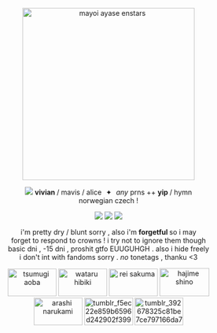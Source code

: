 <p align="center"> <img src="https://64.media.tumblr.com/57ffc7c0f13cfdf0455084e6db6f3119/b18bc966dd93b765-3a/s500x750/dce495acaa8583a312f75b755ec139f7271c2c44.gifv" width="350" height="350" alt="mayoi ayase enstars" /> </p>
<p align="center">
<img src="https://64.media.tumblr.com/da458381ac93e135fedf604500cf9ba9/c80e85c672fd2385-bf/s75x75_c1/35dd9fdd6f5a664437392c95f8dc4c110af76461.gifv" />
<b> vivian </b> / mavis / alice <img src="https://file.garden/aD-uXN3dUA2X1CGJ/IMG_5336.png" width="1" height="1" /> ✦ <img src="https://file.garden/aD-uXN3dUA2X1CGJ/IMG_5336.png" width="1" height="1" /> <i> any </i> prns ++ <b> yip </b> / hymn <br>
norwegian czech ! <br>
</p>
</div>

<p align="center">
<img src="https://64.media.tumblr.com/991046790572664100aec982ed29a930/b1701af0a1435f1a-1b/s250x400/4238955480e876ca5e3f37c43493e3e4e339bae9.gifv" /> <img src="https://64.media.tumblr.com/991046790572664100aec982ed29a930/b1701af0a1435f1a-1b/s250x400/4238955480e876ca5e3f37c43493e3e4e339bae9.gifv" /> <img src="https://64.media.tumblr.com/991046790572664100aec982ed29a930/b1701af0a1435f1a-1b/s250x400/4238955480e876ca5e3f37c43493e3e4e339bae9.gifv" />
</p>

<p align="center">
i'm pretty dry / blunt sorry , also i'm <b> forgetful </b> so i may <br>
forget to respond to crowns ! i try not to ignore them though <br>
basic dni , -15 dni , proshit gtfo EUUGUHGH . also i hide freely <br>
i don't int with fandoms sorry . <i> no </i> tonetags , thanku <3
</p>

<p align="center">
<img width="99" height="56" alt="tsumugi aoba" src="https://github.com/user-attachments/assets/eefac692-61ca-4e13-8d55-4222155322e7" />  <img width="99" height="56" alt="wataru hibiki" src="https://github.com/user-attachments/assets/8f5d58ac-04fe-4b58-85c1-05c41a597423" /> <img width="99" height="56" alt="rei sakuma" src="https://github.com/user-attachments/assets/83d0168f-e6f5-410f-b1e9-f824d369f9cf" /> <img width="101" height="57" alt="hajime shino" src="https://github.com/user-attachments/assets/2a916950-6038-4d58-861c-4ecf1c315dcb" /> <br>
<img width="99" height="56" alt="arashi narukami" src="https://github.com/user-attachments/assets/e4bd7585-c4f6-4daf-b3d3-932a2a3c397e" /> <img width="99" height="56" alt="tumblr_f5ec22e859b6596d242902f399a350eb_d00f2e52_100" src="https://github.com/user-attachments/assets/969aee6a-83b8-4c1c-b2af-f6076282e352" /> <img width="99" height="56" alt="tumblr_392678325c81be7ce797166da7e0ce8c_77c60278_100" src="https://github.com/user-attachments/assets/2390ebc0-ac35-424b-b723-5c0079ad3718" /> <br>


</p>
</div>
